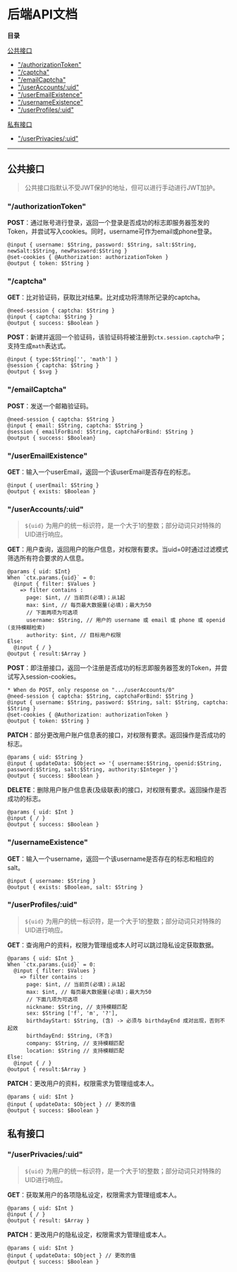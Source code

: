 # 后端API文档

**目录**

[公共接口](#公共接口)

- ["/authorizationToken"](#authorizationtoken)
- ["/captcha"](#captcha)
- ["/emailCaptcha"](#emailcaptcha)
- ["/userAccounts/:uid"](#useraccountsuid)
- ["/userEmailExistence"](#useremailexistence)
- ["/usernameExistence"](#usernameexistence)
- ["/userProfiles/:uid"](#userprofilesuid)

[私有接口](#私有接口)

- ["/userPrivacies/:uid"](#userprivaciesuid)

---

## 公共接口

> 公共接口指默认不受JWT保护的地址，但可以进行手动进行JWT加护。

### "/authorizationToken"

**POST**：通过账号进行登录，返回一个登录是否成功的标志即服务器签发的Token，并尝试写入cookies。同时，username可作为email或phone登录。

```
@input { username: $String, password: $String, salt:$String, newSalt:$String, newPassword:$String }
@set-cookies { @Authorization: authorizationToken }
@output { token: $String }
```

### "/captcha"

**GET**：比对验证码，获取比对结果。比对成功将清除所记录的captcha。

```
@need-session { captcha: $String }
@input { captcha: $String }
@output { success: $Boolean }
```

**POST**：新建并返回一个验证码，该验证码将被注册到`ctx.session.captcha`中；支持生成`math`表达式。

```
@input { type:$String['', 'math'] }
@session { captcha: $String }
@output { $svg }
```

### "/emailCaptcha"

**POST**：发送一个邮箱验证码。

```
@need-session { captcha: $String }
@input { email: $String, captcha: $String }
@session { emailForBind: $String, captchaForBind: $String }
@output { success: $Boolean}
```


### "/userEmailExistence"

**GET**：输入一个userEmail，返回一个该userEmail是否存在的标志。

```
@input { userEmail: $String }
@output { exists: $Boolean }
```

### "/userAccounts/:uid"

> `${uid}` 为用户的统一标识符，是一个大于1的整数；部分动词只对特殊的UID进行响应。

**GET**：用户查询，返回用户的账户信息，对权限有要求。当uid=0时通过过滤模式筛选所有符合要求的人信息。

```
@params { uid: $Int}
When `ctx.params.{uid}` = 0:
  @input { filter: $Values }
    => filter contains :
      page: $int, // 当前页(必填)；从1起
      max: $int, // 每页最大数据量(必填)；最大为50
      // 下面两项为可选项
      username: $String, // 用户的 username 或 email 或 phone 或 openid (支持模糊检索)
      authority: $int, // 目标用户权限
Else:
  @input { / }
@output { result:$Array }
```

**POST**：即注册接口，返回一个注册是否成功的标志即服务器签发的Token，并尝试写入session-cookies。

```
* When do POST, only response on ".../userAccounts/0"
@need-session { captcha: $String, captchaForBind: $String }
@input { username: $String, password: $String, salt: $String, captcha: $String }
@set-cookies { @Authorization: authorizationToken }
@output { token: $String }
```

**PATCH**：部分更改用户账户信息表的接口，对权限有要求。返回操作是否成功的标志。

```
@params { uid: $String }
@input { updateData: $Object => '{ username:$String, openid:$String, password:$String, salt:$String, authority:$Integer }'}
@output { success: $Boolean }
```

**DELETE**：删除用户账户信息表(及级联表)的接口，对权限有要求。返回操作是否成功的标志。

```
@params { uid: $Int }
@input { / }
@output { success: $Boolean }
```

### "/usernameExistence"

**GET**：输入一个username，返回一个该username是否存在的标志和相应的salt。
```
@input { username: $String }
@output { exists: $Boolean, salt: $String }
```

### "/userProfiles/:uid"

> `${uid}` 为用户的统一标识符，是一个大于1的整数；部分动词只对特殊的UID进行响应。

**GET**：查询用户的资料，权限为管理组或本人时可以跳过隐私设定获取数据。
```
@params { uid: $Int }
When `ctx.params.{uid}` = 0:
  @input { filter: $Values }
    => filter contains :
      page: $int, // 当前页(必填)；从1起
      max: $int, // 每页最大数据量(必填)；最大为50
      // 下面几项为可选项
      nickname: $String, // 支持模糊匹配
      sex: $String ['f', 'm', '?'],
      birthdayStart: $String, (含) -> 必须与 birthdayEnd 成对出现，否则不起效
      birthdayEnd: $String, (不含)
      company: $String, // 支持模糊匹配
      location: $String // 支持模糊匹配
Else:
  @input { / }
@output { result:$Array }
```


**PATCH**：更改用户的资料，权限需求为管理组或本人。

```
@params { uid: $Int }
@input { updateData: $Object } // 更改的值
@output { success: $Boolean }
```

## 私有接口

### "/userPrivacies/:uid"

> `${uid}` 为用户的统一标识符，是一个大于1的整数；部分动词只对特殊的UID进行响应。


**GET**：获取某用户的各项隐私设定，权限需求为管理组或本人。
```
@params { uid: $Int }
@input { / }
@output { result: $Array }
```

**PATCH**：更改用户的隐私设定，权限需求为管理组或本人。

```
@params { uid: $Int }
@input { updateData: $Object } // 更改的值
@output { success: $Boolean }
```

